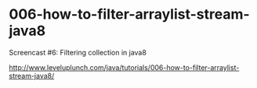 006-how-to-filter-arraylist-stream-java8
========================================

Screencast #6: Filtering collection in java8 

http://www.leveluplunch.com/java/tutorials/006-how-to-filter-arraylist-stream-java8/
